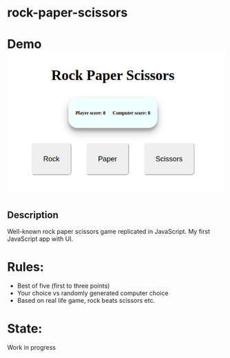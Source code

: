 # rock-paper-scissors
<h1>Demo<br>
<img src= 'images/demo.png'></img><br>

## Description
Well-known rock paper scissors game replicated in JavaScript. My first JavaScript app with UI.

# Rules:
- Best of five (first to three points)
- Your choice vs randomly generated computer choice
- Based on real life game,  rock beats scissors etc.

# State:
Work in progress
